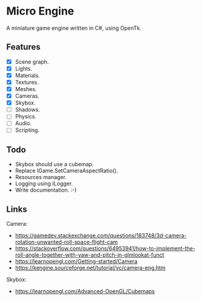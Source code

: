 # Micro Engine

A miniature game engine written in C#, using OpenTk.


## Features

- [x] Scene graph.
- [x] Lights.
- [x] Materials.
- [x] Textures.
- [x] Meshes.
- [x] Cameras.
- [x] Skybox. 
- [ ] Shadows.
- [ ] Physics.
- [ ] Audio.
- [ ] Scripting.

## Todo

- Skybox should use a cubemap.
- Replace IGame.SetCameraAspectRatio().
- Resources manager.
- Logging using ILogger.
- Write documentation. :-)


## Links

Camera:

- https://gamedev.stackexchange.com/questions/183748/3d-camera-rotation-unwanted-roll-space-flight-cam
- https://stackoverflow.com/questions/64953941/how-to-implement-the-roll-angle-together-with-yaw-and-pitch-in-glmlookat-funct
- https://learnopengl.com/Getting-started/Camera 
- https://kengine.sourceforge.net/tutorial/vc/camera-eng.htm
 
Skybox:

- https://learnopengl.com/Advanced-OpenGL/Cubemaps